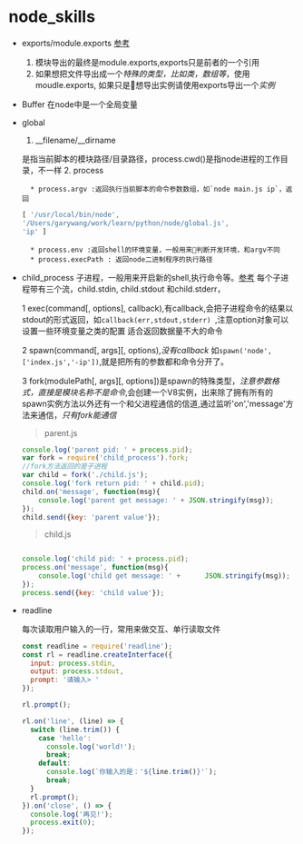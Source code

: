 # node_skills

- exports/module.exports [参考](http://weizhifeng.net/node-js-exports-vs-module-exports.html)

    1. 模块导出的最终是module.exports,exports只是前者的一个引用
    2. 如果想把文件导出成一个*特殊的类型，比如类，数组等*，使用moudle.exports, 如果只是想导出实例请使用exports导出一个*实例*
- Buffer 在node中是一个全局变量
- global

    1. __filename/__dirname

    是指当前脚本的模块路径/目录路径，process.cwd()是指node进程的工作目录，不一样
    2. process

        * process.argv :返回执行当前脚本的命令参数数组，如`node main.js ip`，返回
    ```js
    [ '/usr/local/bin/node',
    '/Users/garywang/work/learn/python/node/global.js',
    'ip' ]
    ```
        * process.env :返回shell的环境变量，一般用来判断开发环境，和argv不同
        * process.execPath : 返回node二进制程序的执行路径
- child_process 子进程，一般用来开启新的shell,执行命令等。[参考](http://www.runoob.com/nodejs/nodejs-process.html)
    每个子进程带有三个流，child.stdin, child.stdout 和child.stderr，

    1 exec(command[, options], callback),有callback,会把子进程命令的结果以stdout的形式返回，如`callback(err,stdout,stderr)
    `,注意option对象可以设置一些环境变量之类的配置 适合返回数据量不大的命令

    2 spawn(command[, args][, options),*没有callback*
     如`spawn('node',['index.js','-ip'])`,就是把所有的参数都和命令分开了。

    3 fork(modulePath[, args][, options])是spawn的特殊类型，*注意参数格式，直接是模块名称不是命令*,会创建一个V8实例，出来除了拥有所有的spawn实例方法以外还有一个和父进程通信的信道,通过监听'on','message'方法来通信，*只有fork能通信*

    > parent.js

    ```js
    console.log('parent pid: ' + process.pid);
    var fork = require('child_process').fork;
    //fork方法返回的是子进程
    var child = fork('./child.js');
    console.log('fork return pid: ' + child.pid);
    child.on('message', function(msg){
        console.log('parent get message: ' + JSON.stringify(msg));
    });
    child.send({key: 'parent value'});

    ```

    > child.js

    ```js

    console.log('child pid: ' + process.pid);
    process.on('message', function(msg){
        console.log('child get message: ' +      JSON.stringify(msg));
    });
    process.send({key: 'child value'});
    ```

- readline

    每次读取用户输入的一行，常用来做交互、单行读取文件
    ```js
    const readline = require('readline');
    const rl = readline.createInterface({
      input: process.stdin,
      output: process.stdout,
      prompt: '请输入> '
    });

    rl.prompt();

    rl.on('line', (line) => {
      switch (line.trim()) {
        case 'hello':
          console.log('world!');
          break;
        default:
          console.log(`你输入的是：'${line.trim()}'`);
          break;
      }
      rl.prompt();
    }).on('close', () => {
      console.log('再见!');
      process.exit(0);
    });

    ```